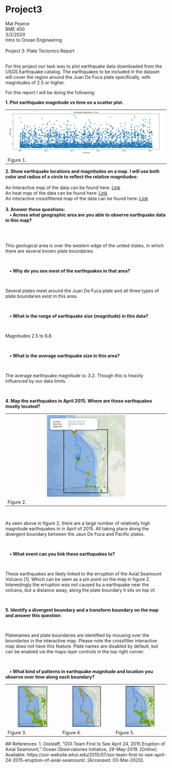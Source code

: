 # Project3
Mat Pearce<br>
BME 450<br>
3/2/2020<br>
Intro to Ocean Engineering<br>
<br>
Project 3: Plate Tectonics Report<br>
<br>
<p>
For this project our task was to plot earthquake data downloaded from the USGS Earthquake catalog. The earthquakes to be included in the dataset will cover the region around the Juan De Fuca plate specifically, with magnitudes of 2.5 or higher.
</p>
<p>
For this report I will be doing the following:
</p>
<b>1. Plot earthquake magnitude vs time on a scatter plot.</b><br>
<table style="width:100%">
  <tr>
    <th><img width="100%" height="50%" alt="Aug 24th?" src=Images/fig1.PNG><br></th>
  </tr>
  <tr>
    <td>Figure 1.</td>
  </tr>
</table>
<b>2. Show earthquake locations and magnitudes on a map. I will use both color and radius of a circle to reflect the relative magnitudes:</b><br>
<br>
An Interactive map of the data can be found here: <a href="https://carpetmat.github.io/Project3/TimedGeojson.html" target="_blank">Link</a><br>
An heat map of the data can be found here: <a href="https://carpetmat.github.io/Project3/Heatmap.html" target="_blank">Link</a><br>
An interactive crossfiltered map of the data can be found here: <a href="https://carpetmat.github.io/Project3/CrossFilter.html" target="_blank">Link</a><br>
<br>
<b>3. Answer these questions:</b><br>
<b>&nbsp;&nbsp;&nbsp;&nbsp;• Across what geographic area are you able to observe earthquake data in this map?</b><br><br>

<br><p>This geological area is over the western edge of the united states, in which there are several known plate boundaries.</p><br>

<b>&nbsp;&nbsp;&nbsp;&nbsp;• Why do you see most of the earthquakes in that area?</b><br>

<br><p>Several plates meet around the Juan De Fuca plate and all three types of plate boundaries exist in this area.</p><br>

<b>&nbsp;&nbsp;&nbsp;&nbsp;• What is the range of earthquake size (magnitude) in this data?</b><br>

<br><p>Magnitudes 2.5 to 6.8.</p><br>

<b>&nbsp;&nbsp;&nbsp;&nbsp;• What is the average earthquake size in this area?</b><br>

<br><p>The average earthquake magnitude is: 3.2. Though this is heavily influenced by our data limits.</p><br>

<b>4. Map the earthquakes in April 2015. Where are those earthquakes mostly located?</b><br>
<table style="width:100%">
  <tr>
    <th><img width="50%" height="50%" alt="Aug 24th?" src=Images/fig2.PNG><br></th>
  </tr>
  <tr>
    <td>Figure 2.</td>
  </tr>
</table>
<br><p>As seen above in figure 2, there are a large number of relatively high magnitude earthquakes in in April of 2015. All taking place along the divergent boundary between the Jaun De Fuca and Pacific plates.</p><br>

<b>&nbsp;&nbsp;&nbsp;&nbsp;• What event can you link these earthquakes to?</b><br>

<br><p>These earthquakes are likely linked to the erruption of the Axial Seamount Volcano [1]. Which can be seen as a pin point on the map in figure 2. Interestingly the erruption was not caused by a earthquake near the volcano, but a distance away, along the plate boundary it sits on top of.</p><br>

<b>5. Identify a divergent boundary and a transform boundary on the map and answer this question:</b><br>

<br><p> Platenames and plate boundaries are identified by mousing over the boundaries in the interactive map. Please note the crossfilter interactive map does not have this feature. Plate names are disabled by default, but can be enabled via the maps layer controls in the top right corner.</p><br>

<b>&nbsp;&nbsp;&nbsp;&nbsp;• What kind of patterns in earthquake magnitude and location you observe over time along each boundary?</b><br>
<table style="width:100%">
  <tr>
    <th><img width="60%" height="25%" alt="Aug 24th?" src=Images/fig3.PNG><br></th>
    <th><img width="60%" height="25%" alt="Aug 24th?" src=Images/fig4.PNG><br></th>
    <th><img width="60%" height="25%" alt="Aug 24th?" src=Images/fig5.PNG><br></th>
  </tr>
  <tr>
    <td>Figure 3.</td>
    <td>Figure 4.</td>
    <td>Figure 5.</td>
  </tr>
</table>
## References:
1. Ooistaff, “OOI Team First to See April 24, 2015 Eruption of Axial Seamount,” Ocean Observatories Initiative, 29-May-2019. [Online]. Available: https://ooi-website.whoi.edu/2015/07/ooi-team-first-to-see-april-24-2015-eruption-of-axial-seamount/. [Accessed: 03-Mar-2020].
